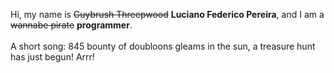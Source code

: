 Hi, my name is ~~Guybrush Threepwood~~ **Luciano Federico Pereira**, and I am a ~~wannabe pirate~~ **programmer**.<br><br>A short song: 845 bounty of doubloons gleams in the sun, a treasure hunt has just begun! Arrr!
